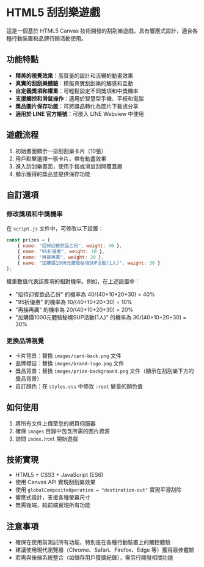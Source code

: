 # HTML5 刮刮樂遊戲

這是一個基於 HTML5 Canvas 技術開發的刮刮樂遊戲，具有響應式設計，適合各種行動裝置和品牌行銷活動使用。

## 功能特點

- **精美的視覺效果**：高質量的設計和流暢的動畫效果
- **真實的刮刮樂體驗**：模擬真實刮刮樂的觸感和互動
- **自定義獎項和權重**：可輕鬆設定不同獎項和中獎機率
- **支援觸控和滑鼠操作**：適用於智慧型手機、平板和電腦
- **獎品圖片保存功能**：可將獎品轉化為圖片下載或分享
- **適用於 LINE 官方帳號**：可嵌入 LINE Webview 中使用

## 遊戲流程

1. 初始畫面顯示一排刮刮樂卡片（10張）
2. 用戶點擊選擇一張卡片，帶有動畫效果
3. 進入刮刮樂畫面，使用手指或滑鼠刮開覆蓋層
4. 顯示獲得的獎品並提供保存功能

## 自訂選項

### 修改獎項和中獎機率

在 `script.js` 文件中，可修改以下設置：

```javascript
const prizes = [
    { name: "招待迎賓飲品乙份", weight: 40 },
    { name: "95折優惠", weight: 10 },
    { name: "再接再厲", weight: 20 },
    { name: "加購價1000元體驗秘境SUP活動(1人)", weight: 30 }
];
```

權重數值代表該獎項的相對機率。例如，在上述設置中：
- "招待迎賓飲品乙份" 的機率為 40/(40+10+20+30) = 40%
- "95折優惠" 的機率為 10/(40+10+20+30) = 10%
- "再接再厲" 的機率為 20/(40+10+20+30) = 20%
- "加購價1000元體驗秘境SUP活動(1人)" 的機率為 30/(40+10+20+30) = 30%

### 更換品牌視覺

- 卡片背景：替換 `images/card-back.png` 文件
- 品牌標誌：替換 `images/brand-logo.png` 文件
- 獎品背景：替換 `images/prize-background.png` 文件（顯示在刮刮樂下方的獎品背景）
- 自訂顏色：在 `styles.css` 中修改 `:root` 變量的顏色值

## 如何使用

1. 將所有文件上傳至您的網頁伺服器
2. 確保 `images` 目錄中包含所需的圖片資源
3. 訪問 `index.html` 開始遊戲

## 技術實現

- HTML5 + CSS3 + JavaScript (ES6)
- 使用 Canvas API 實現刮刮樂效果
- 使用 `globalCompositeOperation = "destination-out"` 實現平滑刮除
- 響應式設計，支援各種螢幕尺寸
- 無需後端，純前端實現所有功能

## 注意事項

- 確保在使用前測試所有功能，特別是在各種行動裝置上的觸控體驗
- 建議使用現代瀏覽器（Chrome、Safari、Firefox、Edge 等）獲得最佳體驗
- 若需與後端系統整合（如儲存用戶獲獎紀錄），需另行開發相關功能 